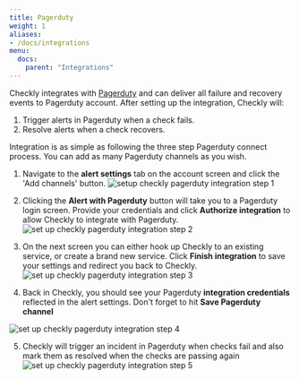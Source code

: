 ```yaml
---
title: Pagerduty
weight: 1
aliases:
- /docs/integrations
menu:
  docs:
    parent: "Integrations"
---
```


Checkly integrates with [Pagerduty](https://pagerduty.com) and can deliver all failure and recovery events 
to Pagerduty account. After setting up the integration, Checkly will:

1. Trigger alerts in Pagerduty when a check fails.
2. Resolve alerts when a check recovers.

Integration is as simple as following the three step Pagerduty connect process. You can add as many Pagerduty channels as 
you wish.

1. Navigate to the **alert settings** tab on the account screen and click the 'Add channels' button.
![setup checkly pagerduty integration step 1](/docs/images/integrations/pagerduty_step1.png)

2. Clicking the **Alert with Pagerduty** button will take you to a Pagerduty login screen. Provide your credentials and click
**Authorize integration** to allow Checkly to integrate with Pagerduty.
![set up checkly pagerduty integration step 2](/docs/images/integrations/pagerduty_step2.png)

3. On the next screen you can either hook up Checkly to an existing service, or create a brand new service.
Click **Finish integration** to save your settings and redirect you back to Checkly. 
![set up checkly pagerduty integration step 3](/docs/images/integrations/pagerduty_step3.png)

4. Back in Checkly, you should see your Pagerduty **integration credentials** reflected in the alert settings. Don't forget
to hit **Save Pagerduty channel**

![set up checkly pagerduty integration step 4](/docs/images/integrations/pagerduty_step4.png)

5. Checkly will trigger an incident in Pagerduty when checks fail and also mark them as resolved when the checks are passing again
![set up checkly pagerduty integration step 5](/docs/images/integrations/pagerduty_step5.png)
